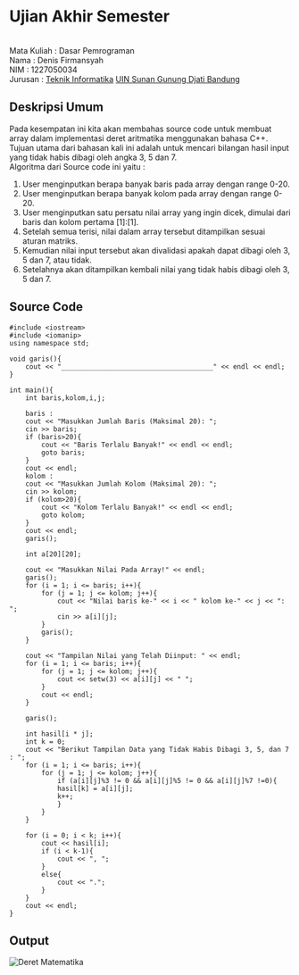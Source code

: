 # Ujian Akhir Semester 
<br>Mata Kuliah 	: Dasar Pemrograman
<br>Nama		: Denis Firmansyah
<br>NIM		:	1227050034
<br>Jurusan		: [Teknik Informatika](http://if.uinsgd.ac.id/) [UIN Sunan Gunung Djati Bandung](https://uinsgd.ac.id/) 

## Deskripsi Umum
Pada kesempatan ini kita akan membahas source code untuk membuat array dalam implementasi deret aritmatika menggunakan bahasa C++.<br>
Tujuan utama dari bahasan kali ini adalah untuk mencari bilangan hasil input yang tidak habis dibagi oleh angka 3, 5 dan 7.</br>
Algoritma dari Source code ini yaitu : <br>
<ol>
<li>User menginputkan berapa banyak baris pada array dengan range 0-20.</li>
<li>User menginputkan berapa banyak kolom pada array dengan range 0-20.</li>
<li>User menginputkan satu persatu nilai array yang ingin dicek, dimulai dari baris dan kolom pertama [1]:[1].</li>
<li>Setelah semua terisi, nilai dalam array tersebut ditampilkan sesuai aturan matriks.</li>
<li>Kemudian nilai input tersebut akan divalidasi apakah dapat dibagi oleh 3, 5 dan 7, atau tidak.</li>
<li>Setelahnya akan ditampilkan kembali nilai yang tidak habis dibagi oleh 3, 5 dan 7.</li>
</ol>

## Source Code
```shell
#include <iostream>
#include <iomanip>
using namespace std;

void garis(){
	cout << "______________________________________" << endl << endl;
}

int main(){
	int baris,kolom,i,j;
	
	baris :
	cout << "Masukkan Jumlah Baris (Maksimal 20): ";
	cin >> baris;
	if (baris>20){
		cout << "Baris Terlalu Banyak!" << endl << endl;
		goto baris;
	}
	cout << endl;
	kolom :
	cout << "Masukkan Jumlah Kolom (Maksimal 20): ";
	cin >> kolom;
	if (kolom>20){
		cout << "Kolom Terlalu Banyak!" << endl << endl;
		goto kolom;
	}
	cout << endl;
	garis();

	int a[20][20];
	
	cout << "Masukkan Nilai Pada Array!" << endl;
	garis();
	for (i = 1; i <= baris; i++){
		for (j = 1; j <= kolom; j++){
			cout << "Nilai baris ke-" << i << " kolom ke-" << j << ": ";
			cin >> a[i][j];
		}
		garis();
	}
	
	cout << "Tampilan Nilai yang Telah Diinput: " << endl;
	for (i = 1; i <= baris; i++){
		for (j = 1; j <= kolom; j++){
			cout << setw(3) << a[i][j] << " ";
		}
		cout << endl;
	}
	
	garis();
	
	int hasil[i * j];
	int k = 0;
	cout << "Berikut Tampilan Data yang Tidak Habis Dibagi 3, 5, dan 7 : ";
	for (i = 1; i <= baris; i++){
		for (j = 1; j <= kolom; j++){
			if (a[i][j]%3 != 0 && a[i][j]%5 != 0 && a[i][j]%7 !=0){
			hasil[k] = a[i][j];
			k++;
			}
		}
	}
	
	for (i = 0; i < k; i++){
		cout << hasil[i];
		if (i < k-1){
			cout << ", ";
		}
		else{
			cout << ".";
		}
	}
	cout << endl;
}
```

## Output
![Deret Matematika](https://user-images.githubusercontent.com/121292416/209460717-b26f6f48-8c35-4e05-8b6f-55400290e5c2.png)
